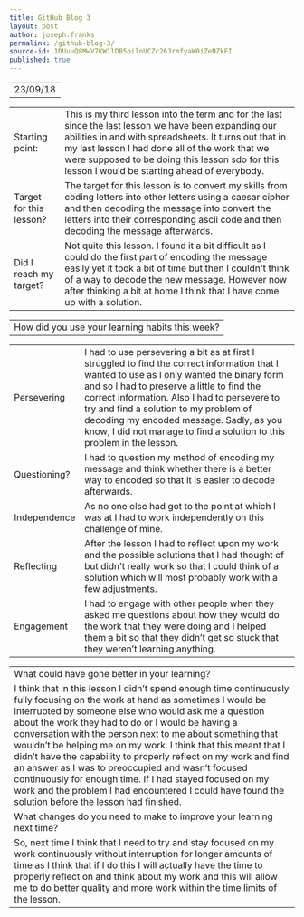 ```yaml
---
title: GitHub Blog 3
layout: post
author: joseph.franks
permalink: /github-blog-3/
source-id: 1DUuuQ8MwV7KW1lDB5oilnUCZc26JrmfyaW0iZeNZkFI
published: true
---
```

<table class = "that-annoying-table">
  <tr>
    <td>23/09/18</td>
  </tr>
</table>    

<table class = "super-awesome-table">
  <tr>
    <td>Starting point:</td>
    <td>This is my third lesson into the term and for the last since the last lesson we have been expanding our abilities in and with spreadsheets. It turns out that in my last lesson I had done all of the work that we were supposed to be doing this lesson sdo for this lesson I would be starting ahead of everybody. </td>
  </tr>
  <tr>
    <td>Target for this lesson?</td>
    <td>The target for this lesson is to convert my skills from coding letters into other letters using a caesar cipher and then decoding the message into convert the letters into their corresponding ascii code and then decoding the message afterwards.</td>
  </tr>
  <tr>
    <td>Did I reach my target? </td>
    <td>Not quite this lesson. I found it a bit difficult as I could do the first part of encoding the message easily yet it took a bit of time but then I couldn't think of a way to decode the new message. However now after thinking a bit at home I think that I have come up with a solution.</td>
  </tr>
</table>


<table class = "main-table">
  <tr>
    <td>How did you use your learning habits this week?</td>
  </tr>
</table>

<table class = "super-awesome-table">
  <tr>
    <td>Persevering</td>
    <td>I had to use persevering a bit as at first I struggled to find the correct information that I wanted to use as I only wanted the binary form and so I had to preserve a little to find the correct information. Also I had to persevere to try and find a solution to my problem of decoding my encoded message. Sadly, as you know, I did not manage to find a solution to this problem in the lesson.</td>
  </tr>
  <tr>
    <td>Questioning?</td>
    <td>I had to question my method of encoding my message and think whether there is a better way to encoded so that it is easier to decode afterwards.</td>
  </tr>
  <tr>
    <td>Independence</td>
    <td>As no one else had got to the point at which I was at I had to work independently on this challenge of mine.</td>
  </tr>
  <tr>
    <td>Reflecting</td>
    <td>After the lesson I had to reflect upon my work and the possible solutions that I had thought of but didn't really work so that I could think of a solution which will most probably work with a few adjustments.</td>
  </tr>
  <tr>
    <td>Engagement</td>
    <td>I had to engage with other people when they asked me questions about how they would do the work that they were doing and I helped them a bit so that they didn’t get so stuck that they weren’t learning anything.</td>
  </tr>
</table>

<table class = "main-table">    
  <tr>
    <td>What could have gone better in your learning?</td>
  </tr>
  <tr>
    <td>I think that in this lesson I didn’t spend enough time continuously fully focusing on the work at hand as sometimes I would be interrupted by someone else who would ask me a question about the work they had to do or I would be having a conversation with the person next to me about something that wouldn’t be helping me on my work. I think that this meant that I didn’t have the capability to properly reflect on my work and find an answer as I was to preoccupied and wasn’t focused continuously for enough time. If I had stayed focused on my work  and the problem I had encountered I could have found the solution before the lesson had finished.</td>
  </tr>  
  <tr>
    <td>What changes do you need to make to improve your learning next time?</td>
  </tr>
  <tr>
    <td>So, next time I think that I need to try and stay focused on my work continuously without interruption for longer amounts of time as I think that if I do this I will actually have the time to properly reflect on and think about my work and this will allow me to do better quality and more work within the time limits of the lesson. </td>
  </tr>
</table>


